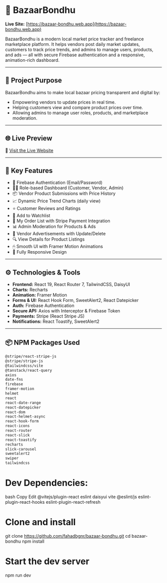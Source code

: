 # 🛒 BazaarBondhu

**Live Site:** [https://bazaar-bondhu.web.app](https://bazaar-bondhu.web.app)

BazaarBondhu is a modern local market price tracker and freelance marketplace platform. It helps vendors post daily market updates, customers to track price trends, and admins to manage users, products, and ads — all with secure Firebase authentication and a responsive, animation-rich dashboard.

---

## 🎯 Project Purpose

BazaarBondhu aims to make local bazaar pricing transparent and digital by:
- Empowering vendors to update prices in real time.
- Helping customers view and compare product prices over time.
- Allowing admins to manage user roles, products, and marketplace moderation.

---

## 🌐 Live Preview

🧭 [Visit the Live Website](https://bazaar-bondhu.web.app)

---

## 🚀 Key Features

- 🔐 Firebase Authentication (Email/Password)
- 🧑‍💼 Role-based Dashboard (Customer, Vendor, Admin)
- 📦 Vendor Product Submissions with Price History
- 📈 Dynamic Price Trend Charts (daily view)
- ⭐ Customer Reviews and Ratings
- 🧺 Add to Watchlist
- 🧾 My Order List with Stripe Payment Integration
- 📊 Admin Moderation for Products & Ads
- 📣 Vendor Advertisements with Update/Delete
- 🔍 View Details for Product Listings
- 🖱 Smooth UI with Framer Motion Animations
- 🌙 Fully Responsive Design

---

## ⚙ Technologies & Tools

- **Frontend:** React 19, React Router 7, TailwindCSS, DaisyUI
- **Charts:** Recharts
- **Animation:** Framer Motion
- **Forms & UI:** React Hook Form, SweetAlert2, React Datepicker
- **Auth:** Firebase Authentication
- **Secure API:** Axios with Interceptor & Firebase Token
- **Payments:** Stripe (React Stripe JS)
- **Notifications:** React Toastify, SweetAlert2

---

## 📦 NPM Packages Used

```bash
@stripe/react-stripe-js
@stripe/stripe-js
@tailwindcss/vite
@tanstack/react-query
axios
date-fns
firebase
framer-motion
helmet
react
react-date-range
react-datepicker
react-dom
react-helmet-async
react-hook-form
react-icons
react-router
react-slick
react-toastify
recharts
slick-carousel
sweetalert2
swiper
tailwindcss

```

# Dev Dependencies:
bash
Copy
Edit
@vitejs/plugin-react
eslint
daisyui
vite
@eslint/js
eslint-plugin-react-hooks
eslint-plugin-react-refresh



# Clone and install
git clone https://github.com/fahadbgnr/bazaar-bondhu.git
cd bazaar-bondhu
npm install

# Start the dev server
npm run dev
